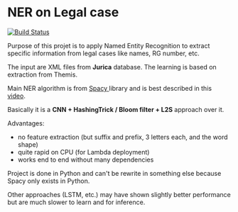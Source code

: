 # NER on Legal case

[![Build Status](https://travis-ci.com/ELS-RD/anonymisation.svg?token=9BHyni1rDpKLxVsHDRNp&branch=master)](https://travis-ci.com/ELS-RD/anonymisation)

Purpose of this projet is to apply Named Entity Recognition to extract specific information from legal cases like 
names, RG number, etc.

The input are XML files from **Jurica** database.
The learning is based on extraction from Themis.

Main NER algorithm is from [Spacy ](https://spacy.io/) library and is best described in this [video](https://www.youtube.com/watch?v=sqDHBH9IjRU).
  
Basically it is a **CNN + HashingTrick / Bloom filter + L2S** approach over it.

Advantages:
- no feature extraction (but suffix and prefix, 3 letters each, and the word shape)
- quite rapid on CPU (for Lambda deployment)
- works end to end without many dependencies

Project is done in Python and can't be rewrite in something else because Spacy only exists in Python.

Other approaches (LSTM, etc.) may have shown slightly better performance but are much slower to learn and for inference.
